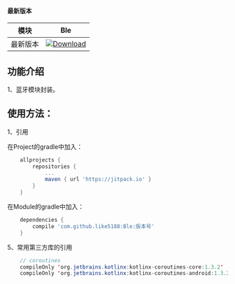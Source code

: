 #### 最新版本

模块|Ble
---|---
最新版本|[![Download](https://jitpack.io/v/like5188/Ble.svg)](https://jitpack.io/#like5188/Ble)

## 功能介绍
1、蓝牙模块封装。

## 使用方法：

1、引用

在Project的gradle中加入：
```groovy
    allprojects {
        repositories {
            ...
            maven { url 'https://jitpack.io' }
        }
    }
```
在Module的gradle中加入：
```groovy
    dependencies {
        compile 'com.github.like5188:Ble:版本号'
    }
```

5、常用第三方库的引用
```java
    // coroutines
    compileOnly 'org.jetbrains.kotlinx:kotlinx-coroutines-core:1.3.2'
    compileOnly 'org.jetbrains.kotlinx:kotlinx-coroutines-android:1.3.2'
```